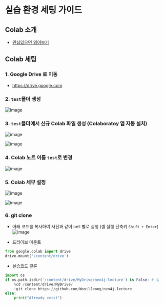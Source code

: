 # 실습 환경 세팅 가이드
## Colab 소개 
- [관심있으면 읽어보기](https://colab.research.google.com/notebooks/welcome.ipynb)

## Colab 세팅
### 1. Google Drive 로 이동
- https://drive.google.com
  
    
### 2. `test`폴더 생성

![image](https://github.com/WonilJeong/pytorch-lecture/assets/125939499/caf5836b-e78d-43e8-aca0-c3153faa9ad8)

### 3. `test`폴더에서 신규 Colab 파일 생성 (Colaboratoy 앱 자동 설치)
   
![image](https://github.com/WonilJeong/pytorch-lecture/assets/125939499/b4f7dd8c-75a8-4acb-a1ca-4df020fcccbe)

![image](https://github.com/WonilJeong/pytorch-lecture/assets/125939499/63f5a632-5222-4d9f-b8c7-3a272c54de10)

### 4. Colab 노트 이름 `test`로 변경

![image](https://github.com/WonilJeong/pytorch-lecture/assets/125939499/4f0a7429-8cb6-44ae-900a-b959496918fe)

### 5. Colab 세부 설정

![image](https://github.com/WonilJeong/pytorch-lecture/assets/125939499/64b37482-ec85-4951-81b2-9ac5559200f6)

![image](https://github.com/WonilJeong/pytorch-lecture/assets/125939499/270afdfe-1b05-4521-81d2-cffe0dcfb828)

### 6. git clone
- 아래 코드를 복사하여 사진과 같이 cell 별로 실행 (셀 실행 단축키 `Shift + Enter`)
![image](https://github.com/WonilJeong/pytorch-lecture/assets/125939499/e82ec91d-3430-4d7c-a3c2-abc2aa42dabe)


- 드라이브 마운트
```python
from google.colab import drive
drive.mount('/content/drive')
```

- 실습코드 클론
```python
import os
if os.path.isdir('/content/drive/MyDrive/neo4j-lecture') is False: # 실습 코드가 없는 경우에만 클론
    %cd /content/drive/MyDrive/
    !git clone https://github.com/WonilJeong/neo4j-lecture
else:
    print("Already exist")
```


